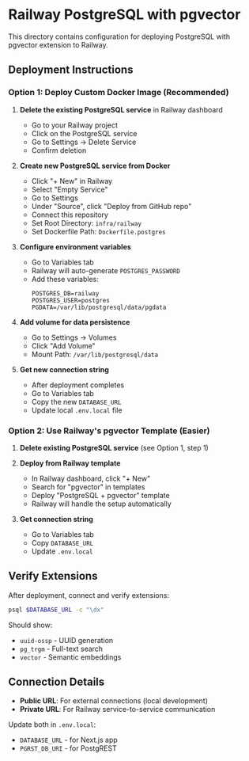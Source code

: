 # Railway PostgreSQL with pgvector

This directory contains configuration for deploying PostgreSQL with pgvector extension to Railway.

## Deployment Instructions

### Option 1: Deploy Custom Docker Image (Recommended)

1. **Delete the existing PostgreSQL service** in Railway dashboard
   - Go to your Railway project
   - Click on the PostgreSQL service
   - Go to Settings → Delete Service
   - Confirm deletion

2. **Create new PostgreSQL service from Docker**
   - Click "+ New" in Railway
   - Select "Empty Service"
   - Go to Settings
   - Under "Source", click "Deploy from GitHub repo"
   - Connect this repository
   - Set Root Directory: `infra/railway`
   - Set Dockerfile Path: `Dockerfile.postgres`

3. **Configure environment variables**
   - Go to Variables tab
   - Railway will auto-generate `POSTGRES_PASSWORD`
   - Add these variables:
     ```
     POSTGRES_DB=railway
     POSTGRES_USER=postgres
     PGDATA=/var/lib/postgresql/data/pgdata
     ```

4. **Add volume for data persistence**
   - Go to Settings → Volumes
   - Click "Add Volume"
   - Mount Path: `/var/lib/postgresql/data`

5. **Get new connection string**
   - After deployment completes
   - Go to Variables tab
   - Copy the new `DATABASE_URL`
   - Update local `.env.local` file

### Option 2: Use Railway's pgvector Template (Easier)

1. **Delete existing PostgreSQL service** (see Option 1, step 1)

2. **Deploy from Railway template**
   - In Railway dashboard, click "+ New"
   - Search for "pgvector" in templates
   - Deploy "PostgreSQL + pgvector" template
   - Railway will handle the setup automatically

3. **Get connection string**
   - Go to Variables tab
   - Copy `DATABASE_URL`
   - Update `.env.local`

## Verify Extensions

After deployment, connect and verify extensions:

```bash
psql $DATABASE_URL -c "\dx"
```

Should show:
- `uuid-ossp` - UUID generation
- `pg_trgm` - Full-text search
- `vector` - Semantic embeddings

## Connection Details

- **Public URL**: For external connections (local development)
- **Private URL**: For Railway service-to-service communication

Update both in `.env.local`:
- `DATABASE_URL` - for Next.js app
- `PGRST_DB_URI` - for PostgREST
